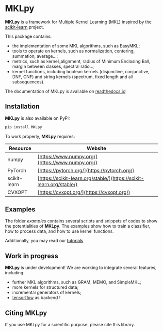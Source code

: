 MKLpy
=====


**MKLpy** is a framework for Multiple Kernel Learning (MKL)  inspired by the [scikit-learn](http://scikit-learn.org/stable) project.

This package contains:
* the implementation of some MKL algorithms, such as EasyMKL;
* tools to operate on kernels, such as normalization, centering, summation, average...;
* metrics, such as kernel_alignment, radius of Minimum Enclosing Ball, margin between classes, spectral ratio...;
* kernel functions, including boolean kernels (disjunctive, conjunctive, DNF, CNF) and string kernels (spectrum, fixed length and all subsequences).


The documentation of MKLpy is available on [readthedocs.io](https://mklpy.readthedocs.io/en/latest/)!



Installation
------------

**MKLpy** is also available on PyPI:
```sh
pip install MKLpy
```

To work properly, **MKLpy** requires:

| Resource     | Website |
| ------       | ------- |
| numpy        | [https://www.numpy.org/](https://www.numpy.org/) |
| PyTorch      | [https://pytorch.org/](https://pytorch.org/) |
| scikit-learn | [https://scikit-learn.org/stable/](https://scikit-learn.org/stable/) |
| CVXOPT       | [https://cvxopt.org/](https://cvxopt.org/) |


Examples
--------
The folder *examples* contains several scripts and snippets of codes to show the potentialities of **MKLpy**. The examples show how to train a classifier, how to process data, and how to use kernel functions.

Additionally, you may read our [tutorials](https://mklpy.readthedocs.io/en/latest/)


Work in progress
----------------
**MKLpy** is under development! We are working to integrate several features, including:
* further MKL algorithms, such as GRAM, MEMO, and SimpleMKL;
* more kernels for structured data;
* incremental generators of kernels;
* [tensorflow](https://www.tensorflow.org/) as backend **!**




Citing MKLpy
------------
If you use MKLpy for a scientific purpose, please cite this library.
